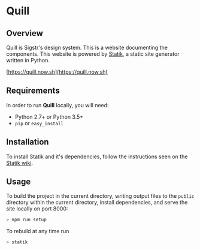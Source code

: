 # Quill

## Overview
Quill is Sigstr's design system. This is a website documenting the components. This website is powered by [Statik]((https://github.com/thanethomson/statik/wiki/Installation)), a static site generator written in Python.

[https://quill.now.sh](https://quill.now.sh)

## Requirements
In order to run **Quill** locally, you will need:

* Python 2.7+ or Python 3.5+
* `pip` or `easy_install`

## Installation
To install Statik and it's dependencies, follow the instructions seen on the [Statik wiki](https://github.com/thanethomson/statik/wiki/Installation).

## Usage
To build the project in the current directory, writing output files to the `public` directory within the current directory, install dependencies, and serve the site locally on port 8000:

```bash
> npm run setup
```

To rebuild at any time run

```bash
> statik
```